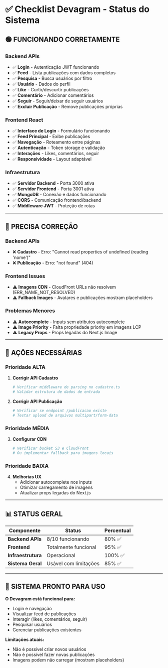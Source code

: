# ✅ Checklist Devagram - Status do Sistema

## 🟢 FUNCIONANDO CORRETAMENTE

### Backend APIs
- ✅ **Login** - Autenticação JWT funcionando
- ✅ **Feed** - Lista publicações com dados completos
- ✅ **Pesquisa** - Busca usuários por filtro
- ✅ **Usuário** - Dados do perfil
- ✅ **Like** - Curtir/descurtir publicações
- ✅ **Comentário** - Adicionar comentários
- ✅ **Seguir** - Seguir/deixar de seguir usuários
- ✅ **Excluir Publicação** - Remove publicações próprias

### Frontend React
- ✅ **Interface de Login** - Formulário funcionando
- ✅ **Feed Principal** - Exibe publicações
- ✅ **Navegação** - Roteamento entre páginas
- ✅ **Autenticação** - Token storage e validação
- ✅ **Interações** - Likes, comentários, seguir
- ✅ **Responsividade** - Layout adaptável

### Infraestrutura
- ✅ **Servidor Backend** - Porta 3000 ativa
- ✅ **Servidor Frontend** - Porta 3001 ativa
- ✅ **MongoDB** - Conexão e dados funcionando
- ✅ **CORS** - Comunicação frontend/backend
- ✅ **Middleware JWT** - Proteção de rotas

---

## 🔴 PRECISA CORREÇÃO

### Backend APIs
- ❌ **Cadastro** - Erro: "Cannot read properties of undefined (reading 'nome')"
- ❌ **Publicação** - Erro: "not found" (404)

### Frontend Issues
- ⚠️ **Imagens CDN** - CloudFront URLs não resolvem (ERR_NAME_NOT_RESOLVED)
- ⚠️ **Fallback Images** - Avatares e publicações mostram placeholders

### Problemas Menores
- ⚠️ **Autocomplete** - Inputs sem atributos autocomplete
- ⚠️ **Image Priority** - Falta propriedade priority em imagens LCP
- ⚠️ **Legacy Props** - Props legadas do Next.js Image

---

## 🎯 AÇÕES NECESSÁRIAS

### Prioridade ALTA
1. **Corrigir API Cadastro**
   ```bash
   # Verificar middleware de parsing no cadastro.ts
   # Validar estrutura de dados de entrada
   ```

2. **Corrigir API Publicação**
   ```bash
   # Verificar se endpoint /publicacao existe
   # Testar upload de arquivos multipart/form-data
   ```

### Prioridade MÉDIA
3. **Configurar CDN**
   ```bash
   # Verificar bucket S3 e CloudFront
   # Ou implementar fallback para imagens locais
   ```

### Prioridade BAIXA
4. **Melhorias UX**
   - Adicionar autocomplete nos inputs
   - Otimizar carregamento de imagens
   - Atualizar props legadas do Next.js

---

## 📊 STATUS GERAL

| Componente | Status | Percentual |
|------------|--------|------------|
| **Backend APIs** | 8/10 funcionando | 80% ✅ |
| **Frontend** | Totalmente funcional | 95% ✅ |
| **Infraestrutura** | Operacional | 100% ✅ |
| **Sistema Geral** | Usável com limitações | 85% ✅ |

---

## 🚀 SISTEMA PRONTO PARA USO

**O Devagram está funcional para:**
- Login e navegação
- Visualizar feed de publicações
- Interagir (likes, comentários, seguir)
- Pesquisar usuários
- Gerenciar publicações existentes

**Limitações atuais:**
- Não é possível criar novos usuários
- Não é possível fazer novas publicações
- Imagens podem não carregar (mostram placeholders)